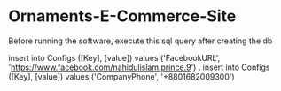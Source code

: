 # Ornaments-E-Commerce-Site
Before running the software, execute this sql query after creating the db

insert into Configs ([Key], [value]) values ('FacebookURL', 'https://www.facebook.com/nahidulislam.prince.9')
.
insert into Configs ([Key], [value]) values ('CompanyPhone', '+8801682009300')
